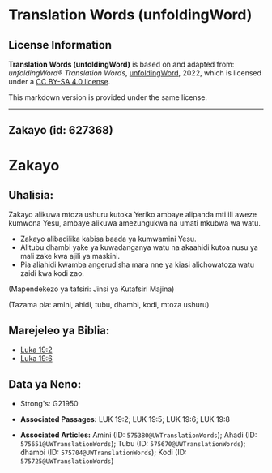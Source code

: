 # Translation Words (unfoldingWord)

## License Information

**Translation Words (unfoldingWord)** is based on and adapted from: _unfoldingWord® Translation Words_, [unfoldingWord](https://unfoldingword.org/utw), 2022, which is licensed under a [CC BY-SA 4.0 license](https://creativecommons.org/licenses/by-sa/4.0/legalcode.en).

This markdown version is provided under the same license.



--------------------------------

## Zakayo (id: 627368)

Zakayo
======

Uhalisia:
---------

Zakayo alikuwa mtoza ushuru kutoka Yeriko ambaye alipanda mti ili aweze kumwona Yesu, ambaye alikuwa amezungukwa na umati mkubwa wa watu.

* Zakayo alibadilika kabisa baada ya kumwamini Yesu.
* Alitubu dhambi yake ya kuwadanganya watu na akaahidi kutoa nusu ya mali zake kwa ajili ya maskini.
* Pia aliahidi kwamba angerudisha mara nne ya kiasi alichowatoza watu zaidi kwa kodi zao.

(Mapendekezo ya tafsiri: Jinsi ya Kutafsiri Majina)

(Tazama pia: amini, ahidi, tubu, dhambi, kodi, mtoza ushuru)

Marejeleo ya Biblia:
--------------------

* [Luka 19:2](https://ref.ly/Luke19:2)
* [Luka 19:6](https://ref.ly/Luke19:6)

Data ya Neno:
-------------

* Strong's: G21950

* **Associated Passages:** LUK 19:2; LUK 19:5; LUK 19:6; LUK 19:8
* **Associated Articles:** Amini (ID: `575380@UWTranslationWords`); Ahadi (ID: `575651@UWTranslationWords`); Tubu (ID: `575670@UWTranslationWords`); dhambi (ID: `575704@UWTranslationWords`); Kodi (ID: `575725@UWTranslationWords`)

